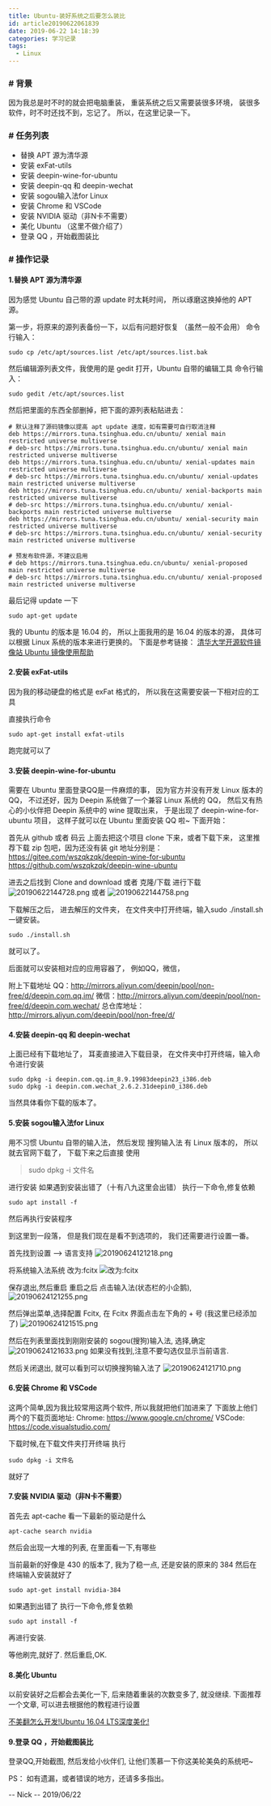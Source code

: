 ```yaml
---
title: Ubuntu-装好系统之后要怎么装比
id: article20190622061839
date: 2019-06-22 14:18:39
categories: 学习记录
tags:
  - Linux
---
```


### # 背景
因为我总是时不时的就会把电脑重装，
重装系统之后又需要装很多环境，
装很多软件，时不时还找不到，忘记了。
所以，在这里记录一下。

<!--more-->

### # 任务列表
  - 替换 APT 源为清华源
  - 安装 exFat-utils
  - 安装 deepin-wine-for-ubuntu
  - 安装 deepin-qq 和 deepin-wechat
  - 安装 sogou输入法for Linux
  - 安装 Chrome 和 VSCode
  - 安装 NVIDIA 驱动（非N卡不需要）
  - 美化 Ubuntu （这里不做介绍了）
  - 登录 QQ ，开始截图装比

### # 操作记录

#### 1.替换 APT 源为清华源
因为感觉 Ubuntu 自己带的源 update 时太耗时间，
所以琢磨这换掉他的 APT 源。

第一步，将原来的源列表备份一下，以后有问题好恢复
（虽然一般不会用）
命令行输入：
``` shell
sudo cp /etc/apt/sources.list /etc/apt/sources.list.bak
```

然后编辑源列表文件，我使用的是 gedit 打开，Ubuntu 自带的编辑工具
命令行输入：
``` shell
sudo gedit /etc/apt/sources.list
```

然后把里面的东西全部删掉，把下面的源列表粘贴进去：
``` shell
# 默认注释了源码镜像以提高 apt update 速度，如有需要可自行取消注释
deb https://mirrors.tuna.tsinghua.edu.cn/ubuntu/ xenial main restricted universe multiverse
# deb-src https://mirrors.tuna.tsinghua.edu.cn/ubuntu/ xenial main restricted universe multiverse
deb https://mirrors.tuna.tsinghua.edu.cn/ubuntu/ xenial-updates main restricted universe multiverse
# deb-src https://mirrors.tuna.tsinghua.edu.cn/ubuntu/ xenial-updates main restricted universe multiverse
deb https://mirrors.tuna.tsinghua.edu.cn/ubuntu/ xenial-backports main restricted universe multiverse
# deb-src https://mirrors.tuna.tsinghua.edu.cn/ubuntu/ xenial-backports main restricted universe multiverse
deb https://mirrors.tuna.tsinghua.edu.cn/ubuntu/ xenial-security main restricted universe multiverse
# deb-src https://mirrors.tuna.tsinghua.edu.cn/ubuntu/ xenial-security main restricted universe multiverse

# 预发布软件源，不建议启用
# deb https://mirrors.tuna.tsinghua.edu.cn/ubuntu/ xenial-proposed main restricted universe multiverse
# deb-src https://mirrors.tuna.tsinghua.edu.cn/ubuntu/ xenial-proposed main restricted universe multiverse
```

最后记得 update 一下
``` shell
sudo apt-get update
```


我的 Ubuntu 的版本是 16.04 的，
所以上面我用的是 16.04 的版本的源，
具体可以根据 Linux 系统的版本来进行更换的。
下面是参考链接：
[清华大学开源软件镜像站 Ubuntu 镜像使用帮助](https://mirrors.tuna.tsinghua.edu.cn/help/ubuntu/)


#### 2.安装 exFat-utils
因为我的移动硬盘的格式是 exFat 格式的，
所以我在这需要安装一下相对应的工具

直接执行命令 
``` shell
sudo apt-get install exfat-utils
```
跑完就可以了

#### 3.安装 deepin-wine-for-ubuntu
需要在 Ubuntu 里面登录QQ是一件麻烦的事，
因为官方并没有开发 Linux 版本的QQ，
不过还好，因为 Deepin 系统做了一个兼容 Linux 系统的 QQ，
然后又有热心的小伙伴把 Deepin 系统中的 wine 提取出来，
于是出现了 deepin-wine-for-ubuntu 项目，
这样子就可以在 Ubuntu 里面安装 QQ 啦~
下面开始：

首先从 github 或者 码云 上面去把这个项目 clone 下来，或者下载下来，
这里推荐下载 zip 包吧，因为还没有装 git
地址分别是：
https://gitee.com/wszqkzqk/deepin-wine-for-ubuntu
https://github.com/wszqkzqk/deepin-wine-ubuntu

进去之后找到 Clone and download 或者 克隆/下载
进行下载
![20190622144728.png](https://i.loli.net/2019/06/22/5d0dcf01eb23756592.png)
或者
![20190622144758.png](https://i.loli.net/2019/06/22/5d0dcf204757d67543.png)

下载解压之后，
进去解压的文件夹，
在文件夹中打开终端，输入sudo ./install.sh一键安装。
``` shell
sudo ./install.sh
```
就可以了。

后面就可以安装相对应的应用容器了，
例如QQ，微信，

附上下载地址
QQ：http://mirrors.aliyun.com/deepin/pool/non-free/d/deepin.com.qq.im/
微信：http://mirrors.aliyun.com/deepin/pool/non-free/d/deepin.com.wechat/
总仓库地址：http://mirrors.aliyun.com/deepin/pool/non-free/d/


#### 4.安装 deepin-qq 和 deepin-wechat
上面已经有下载地址了，
耳麦直接进入下载目录，
在文件夹中打开终端，输入命令进行安装
``` shell
sudo dpkg -i deepin.com.qq.im_8.9.19983deepin23_i386.deb
sudo dpkg -i deepin.com.wechat_2.6.2.31deepin0_i386.deb

```
当然具体看你下载的版本了。


#### 5.安装 sogou输入法for Linux
用不习惯 Ubuntu 自带的输入法，
然后发现 搜狗输入法 有 Linux 版本的，
所以就去官网下载了，
下载下来之后直接 使用

> sudo dpkg -i 文件名

进行安装
如果遇到安装出错了（十有八九这里会出错）
执行一下命令,修复依赖
``` shell
sudo apt install -f
```
然后再执行安装程序

到这里到一段落，
但是我们现在是看不到选项的，
我们还需要进行设置一番。

首先找到设置 --> 语言支持
![20190624121218.png](https://i.loli.net/2019/06/24/5d104da37169d67544.png)

将系统输入法系统 改为:fcitx
![改为:fcitx](https://i.loli.net/2019/06/24/5d104e1d28b0e18568.jpg)

保存退出,然后重启
重启之后
点击输入法(状态栏的小企鹅),
![20190624121255.png](https://i.loli.net/2019/06/24/5d104dc7f171220368.png)

然后弹出菜单,选择配置 Fcitx,
在 Fcitx 界面点击左下角的 + 号
(我这里已经添加了)
![20190624121515.png](https://i.loli.net/2019/06/24/5d104e5364c8466402.png)

然后在列表里面找到刚刚安装的
sogou(搜狗)输入法, 选择,确定
![20190624121633.png](https://i.loli.net/2019/06/24/5d104ea19711e99046.png)
如果没有找到,注意不要勾选仅显示当前语言.

然后关闭退出,
就可以看到可以切换搜狗输入法了
![20190624121710.png](https://i.loli.net/2019/06/24/5d104ec68456865630.png)

#### 6.安装 Chrome 和 VSCode
这两个简单,因为我比较常用这两个软件,
所以我就把他们加进来了
下面放上他们两个的下载页面地址:
Chrome: https://www.google.cn/chrome/
VSCode: https://code.visualstudio.com/

下载时候,在下载文件夹打开终端
执行
``` shell
sudo dpkg -i 文件名
```
就好了


#### 7.安装 NVIDIA 驱动（非N卡不需要）
首先去 apt-cache 看一下最新的驱动是什么

``` shell
apt-cache search nvidia
```

然后会出现一大堆的列表,
在里面看一下,有哪些

当前最新的好像是 430 的版本了,
我为了稳一点,
还是安装的原来的 384
然后在终端输入安装就好了

``` shell
sudo apt-get install nvidia-384
```

如果遇到出错了
执行一下命令,修复依赖
``` shell
sudo apt install -f
```
再进行安装.

等他刷完,就好了.
然后重启,OK.


#### 8.美化 Ubuntu
以前安装好之后都会去美化一下,
后来随着重装的次数变多了,
就没继续.
下面推荐一个文章,
可以进去根据他的教程进行设置

[不美翻怎么开发!Ubuntu 16.04 LTS深度美化!](https://www.jianshu.com/p/4bd2d9b1af41)


#### 9.登录 QQ ，开始截图装比
登录QQ,开始截图,
然后发给小伙伴们,
让他们羡慕一下你这美轮美奂的系统吧~



PS：
如有遗漏，或者错误的地方，还请多多指出。

-- Nick
-- 2019/06/22

